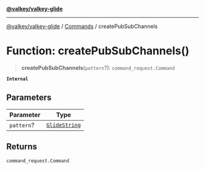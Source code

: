 [**@valkey/valkey-glide**](../../README.md)

***

[@valkey/valkey-glide](../../modules.md) / [Commands](../README.md) / createPubSubChannels

# Function: createPubSubChannels()

> **createPubSubChannels**(`pattern`?): `command_request.Command`

**`Internal`**

## Parameters

| Parameter | Type |
| ------ | ------ |
| `pattern`? | [`GlideString`](../../BaseClient/type-aliases/GlideString.md) |

## Returns

`command_request.Command`
